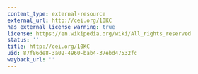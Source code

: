 ```yaml
---
content_type: external-resource
external_url: http://cei.org/10KC
has_external_license_warning: true
license: https://en.wikipedia.org/wiki/All_rights_reserved
status: ''
title: http://cei.org/10KC
uid: 87f86de8-3a02-4960-bab4-37ebd47532fc
wayback_url: ''
---
```

